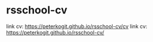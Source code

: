 # rsschool-cv

link cv: https://peterkogit.github.io/rsschool-cv/cv
link cv: https://peterkogit.github.io/rsschool-cv/